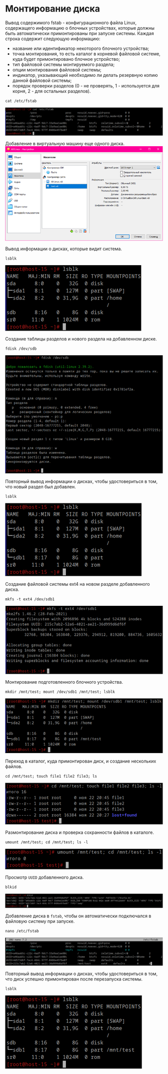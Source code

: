 # Монтирование диска
Вывод содержимого fstab - конфигурационного файла Linux, содержащего информацию о блочных устройствах,
которые должны быть автоматически примонтированы при запуске системы.
Каждая строка содержит следующую информацию:
- название или идентификатор некоторого блочного устройства;
- точка монтирования, то есть каталог в корневой файловой системе, куда будет примонтировано блочное устройство;
- тип файловой системы монтируемого раздела;
- опции монтирования файловой системы;
- индикатор, указывающий необходимо ли делать резервную копию данной файловой системы;
- порядок проверки разделов (0 - не проверять, 1 - используется для корня, 2 - для остальных разделов).
```
cat /etc/fstab
```
![1.png](/solutions/Files-3/screenshots/1.png)

Добавление в виртуальную машину еще одного диска.
![2.png](/solutions/Files-3/screenshots/2.png)

Вывод информации о дисках, которые видит система.
```
lsblk
```
![3.png](/solutions/Files-3/screenshots/3.png)

Создание таблицы разделов и нового раздела на добавленном диске.
```
fdisk /dev/sdb
```
![4.png](/solutions/Files-3/screenshots/4.png)

Повторный вывод информации о дисках, чтобы удостовериться в том, что новый раздел был добавлен.
```
lsblk
```
![5.png](/solutions/Files-3/screenshots/5.png)

Создание файловой системы ext4 на новом разделе добавленного диска.
```
mkfs -t ext4 /dev/sdb1
```
![6.png](/solutions/Files-3/screenshots/6.png)

Монтирование подготовленного блочного устройства.
```
mkdir /mnt/test; mount /dev/sdb1 /mnt/test; lsblk
```
![7.png](/solutions/Files-3/screenshots/7.png)

Переход в каталог, куда примонтирован диск, и создание нескольких файлов.
```
cd /mnt/test; touch file1 file2 file3; ls
```
![8.png](/solutions/Files-3/screenshots/8.png)

Размонтирование диска и проверка сохранности файлов в каталоге.
```
umount /mnt/test; cd /mnt/test; ls -l
```
![9.png](/solutions/Files-3/screenshots/9.png)

Просмотр `UUID` добавленного диска.
```
blkid
```
![10.png](/solutions/Files-3/screenshots/10.png)

Добавление диска в `fstab`, чтобы он автоматически подключался в файловую систему при запуске.
```
nano /etc/fstab
```
![11.png](/solutions/Files-3/screenshots/11.png)

Повторный вывод информации о дисках, чтобы удостовериться в том, что диск успешно примонтирован после перезапуска системы.
```
lsblk
```
![12.png](/solutions/Files-3/screenshots/12.png)
